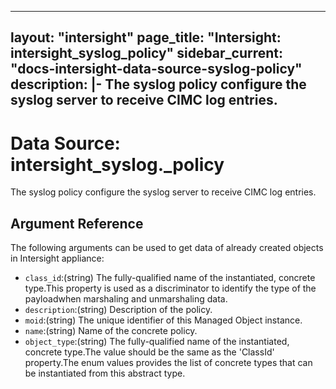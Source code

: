 
---
layout: "intersight"
page_title: "Intersight: intersight_syslog_policy"
sidebar_current: "docs-intersight-data-source-syslog-policy"
description: |-
The syslog policy configure the syslog server to receive CIMC log entries.
---

# Data Source: intersight_syslog._policy
The syslog policy configure the syslog server to receive CIMC log entries.
## Argument Reference
The following arguments can be used to get data of already created objects in Intersight appliance:
* `class_id`:(string) The fully-qualified name of the instantiated, concrete type.This property is used as a discriminator to identify the type of the payloadwhen marshaling and unmarshaling data. 
* `description`:(string) Description of the policy. 
* `moid`:(string) The unique identifier of this Managed Object instance. 
* `name`:(string) Name of the concrete policy. 
* `object_type`:(string) The fully-qualified name of the instantiated, concrete type.The value should be the same as the 'ClassId' property.The enum values provides the list of concrete types that can be instantiated from this abstract type. 
